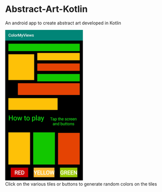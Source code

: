 # Abstract-Art-Kotlin
An android app to create abstract art developed in Kotlin<p></p>
<img src="app_preview.jpeg" width="250"><br>
Click on the various tiles or buttons to generate random colors on the tiles
